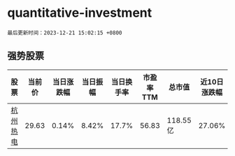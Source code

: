 # quantitative-investment

`最后更新时间：2023-12-21 15:02:15 +0800`

## 强势股票

|股票|当前价|当日涨跌幅|当日振幅|当日换手率|市盈率TTM|总市值|近10日涨跌幅|
|----|----|----|----|----|----|----|----|
|[杭州热电](https://xueqiu.com/S/SH605011)|29.63|0.14%|8.42%|17.7%|56.83|118.55亿|27.06%|
